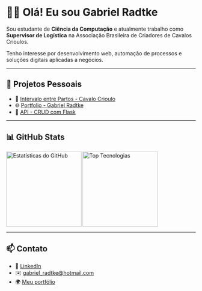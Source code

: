 
# 👋🏻 Olá! Eu sou Gabriel Radtke

Sou estudante de **Ciência da Computação** e atualmente trabalho como **Supervisor de Logística** na Associação Brasileira de Criadores de Cavalos Crioulos.

Tenho interesse por desenvolvimento web, automação de processos e soluções digitais aplicadas a negócios.

---

## 🚀 Projetos Pessoais

- 🔗 [Intervalo entre Partos - Cavalo Crioulo](https://intervaloentrepartos.netlify.app/)
- 🌐 [Portfolio - Gabriel Radtke](https://gabrielradtke.netlify.app/)
- 🧪 [API - CRUD com Flask](https://github.com/Gabrielradtke/api_crud_flask)

---

## 📊 GitHub Stats

<p>
  <img 
    align="left" 
    alt="Estatísticas do GitHub" 
    height="200"
    src="https://github-readme-stats.vercel.app/api?username=Gabrielradtke&show_icons=true&theme=algolia&include_all_commits=true&locale=pt-br" 
  />

  <img 
    align="left" 
    alt="Top Tecnologias" 
    height="200"
    src="https://github-readme-stats.vercel.app/api/top-langs/?username=Gabrielradtke&theme=algolia&layout=compact&custom_title=Tecnologias&langs_count=9" 
  />
</p>

<br clear="all"/>

---

## 📫 Contato

- 💼 [LinkedIn](https://www.linkedin.com/in/gabrielradtke/)
- ✉️ gabriel_radtke@hotmail.com
- 🌍 [Meu portfólio](https://gabrielradtke.netlify.app/)

